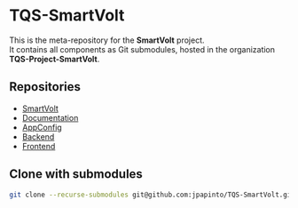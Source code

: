# TQS-SmartVolt

This is the meta-repository for the **SmartVolt** project.  
It contains all components as Git submodules, hosted in the organization **TQS-Project-SmartVolt**.

## Repositories

- [SmartVolt](https://github.com/TQS-Project-SmartVolt/SmartVolt)
- [Documentation](https://github.com/TQS-Project-SmartVolt/Documentation)
- [AppConfig](https://github.com/TQS-Project-SmartVolt/AppConfig)
- [Backend](https://github.com/TQS-Project-SmartVolt/Backend)
- [Frontend](https://github.com/TQS-Project-SmartVolt/Frontend)

## Clone with submodules

```bash
git clone --recurse-submodules git@github.com:jpapinto/TQS-SmartVolt.git
```
